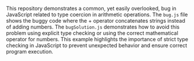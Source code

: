 This repository demonstrates a common, yet easily overlooked, bug in JavaScript related to type coercion in arithmetic operations. The `bug.js` file shows the buggy code where the + operator concatenates strings instead of adding numbers.  The `bugSolution.js` demonstrates how to avoid this problem using explicit type checking or using the correct mathematical operator for numbers. This example highlights the importance of strict type checking in JavaScript to prevent unexpected behavior and ensure correct program execution. 